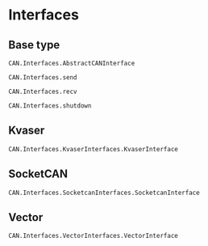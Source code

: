 # Interfaces

## Base type

```@docs
CAN.Interfaces.AbstractCANInterface
```

```@docs
CAN.Interfaces.send
```

```@docs
CAN.Interfaces.recv
```

```@docs
CAN.Interfaces.shutdown
```

## Kvaser

```@docs
CAN.Interfaces.KvaserInterfaces.KvaserInterface
```

## SocketCAN

```@docs
CAN.Interfaces.SocketcanInterfaces.SocketcanInterface
```

## Vector

```@docs
CAN.Interfaces.VectorInterfaces.VectorInterface
```
